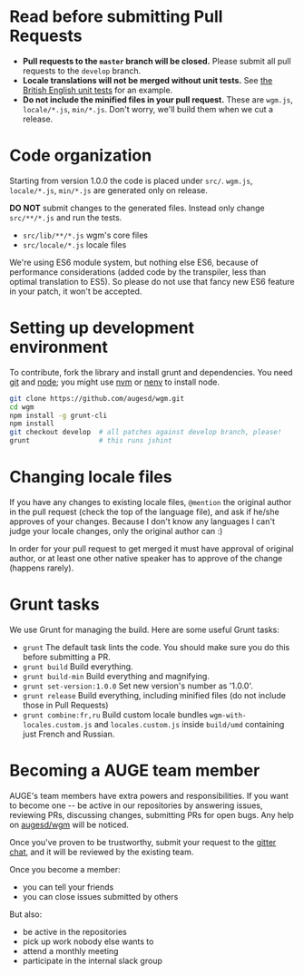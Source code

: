 Read before submitting Pull Requests
====================================

 * **Pull requests to the `master` branch will be closed.** Please submit all pull requests to the `develop` branch.
 * **Locale translations will not be merged without unit tests.** See [the British English unit tests](https://github.com/augesd/wgm/blob/develop/src/test/locale/en-gb.js) for an example.
 * **Do not include the minified files in your pull request.** These are
   `wgm.js`, `locale/*.js`, `min/*.js`. Don't worry, we'll build them when
   we cut a release.

Code organization
=================

Starting from version 1.0.0 the code is placed under `src/`.
`wgm.js`, `locale/*.js`, `min/*.js` are generated only on release.

**DO NOT** submit changes to the generated files. Instead only change
`src/**/*.js` and run the tests.

* `src/lib/**/*.js` wgm's core files
* `src/locale/*.js` locale files

We're using ES6 module system, but nothing else ES6, because of performance
considerations (added code by the transpiler, less than optimal translation to
ES5). So please do not use that fancy new ES6 feature in your patch, it won't
be accepted.

Setting up development environment
==================================

To contribute, fork the library and install grunt and dependencies. You need
[git](http://git-scm.com/) and
[node](http://nodejs.org/); you might use
[nvm](https://github.com/creationix/nvm) or
[nenv](https://github.com/ryuone/nenv) to install node.

```bash
git clone https://github.com/augesd/wgm.git
cd wgm
npm install -g grunt-cli
npm install
git checkout develop  # all patches against develop branch, please!
grunt                 # this runs jshint
```

Changing locale files
=====================

If you have any changes to existing locale files, `@mention` the original
author in the pull request (check the top of the language file), and ask if
he/she approves of your changes. Because I don't know any languages I can't
judge your locale changes, only the original author can :)

In order for your pull request to get merged it must have approval of original
author, or at least one other native speaker has to approve of the change
(happens rarely).

Grunt tasks
===========

We use Grunt for managing the build. Here are some useful Grunt tasks:

  * `grunt` The default task lints the code. You should make sure you do this before submitting a PR.
  * `grunt build` Build everything.
  * `grunt build-min` Build everything and magnifying.
  * `grunt set-version:1.0.0` Set new version's number as '1.0.0'.
  * `grunt release` Build everything, including minified files (do not include those in Pull Requests)
  * `grunt combine:fr,ru` Build custom locale bundles `wgm-with-locales.custom.js` and `locales.custom.js` inside `build/umd` containing just French and Russian.  

Becoming a AUGE team member
=============================

AUGE's team members have extra powers and responsibilities. If you want to
become one -- be active in our repositories by answering issues, reviewing PRs,
discussing changes, submitting PRs for open bugs. Any help on
[augesd/wgm](https://github.com/augesd/wgm) will be
noticed.

Once you've proven to be trustworthy, submit your request to the
[gitter chat](https://gitter.im/auge-wgm/Lobby), and it will be reviewed by the
existing team.

Once you become a member:
* you can tell your friends
* you can close issues submitted by others

But also:
* be active in the repositories
* pick up work nobody else wants to
* attend a monthly meeting
* participate in the internal slack group

